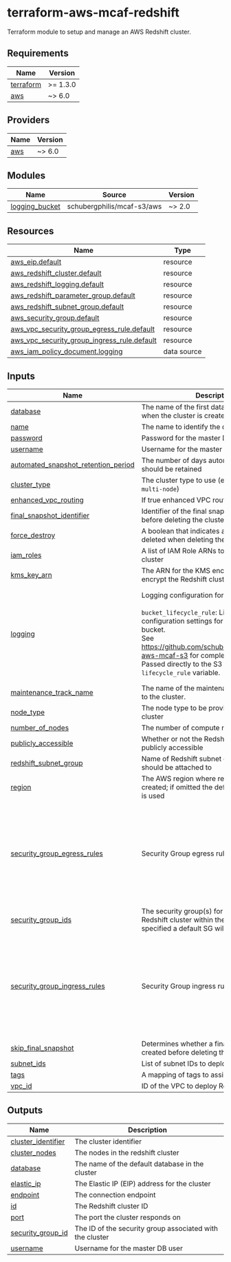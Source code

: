 # terraform-aws-mcaf-redshift

Terraform module to setup and manage an AWS Redshift cluster.

<!-- BEGIN_TF_DOCS -->
## Requirements

| Name | Version |
|------|---------|
| <a name="requirement_terraform"></a> [terraform](#requirement\_terraform) | >= 1.3.0 |
| <a name="requirement_aws"></a> [aws](#requirement\_aws) | ~> 6.0 |

## Providers

| Name | Version |
|------|---------|
| <a name="provider_aws"></a> [aws](#provider\_aws) | ~> 6.0 |

## Modules

| Name | Source | Version |
|------|--------|---------|
| <a name="module_logging_bucket"></a> [logging\_bucket](#module\_logging\_bucket) | schubergphilis/mcaf-s3/aws | ~> 2.0 |

## Resources

| Name | Type |
|------|------|
| [aws_eip.default](https://registry.terraform.io/providers/hashicorp/aws/latest/docs/resources/eip) | resource |
| [aws_redshift_cluster.default](https://registry.terraform.io/providers/hashicorp/aws/latest/docs/resources/redshift_cluster) | resource |
| [aws_redshift_logging.default](https://registry.terraform.io/providers/hashicorp/aws/latest/docs/resources/redshift_logging) | resource |
| [aws_redshift_parameter_group.default](https://registry.terraform.io/providers/hashicorp/aws/latest/docs/resources/redshift_parameter_group) | resource |
| [aws_redshift_subnet_group.default](https://registry.terraform.io/providers/hashicorp/aws/latest/docs/resources/redshift_subnet_group) | resource |
| [aws_security_group.default](https://registry.terraform.io/providers/hashicorp/aws/latest/docs/resources/security_group) | resource |
| [aws_vpc_security_group_egress_rule.default](https://registry.terraform.io/providers/hashicorp/aws/latest/docs/resources/vpc_security_group_egress_rule) | resource |
| [aws_vpc_security_group_ingress_rule.default](https://registry.terraform.io/providers/hashicorp/aws/latest/docs/resources/vpc_security_group_ingress_rule) | resource |
| [aws_iam_policy_document.logging](https://registry.terraform.io/providers/hashicorp/aws/latest/docs/data-sources/iam_policy_document) | data source |

## Inputs

| Name | Description | Type | Default | Required |
|------|-------------|------|---------|:--------:|
| <a name="input_database"></a> [database](#input\_database) | The name of the first database to be created when the cluster is created | `string` | n/a | yes |
| <a name="input_name"></a> [name](#input\_name) | The name to identify the cluster by | `string` | n/a | yes |
| <a name="input_password"></a> [password](#input\_password) | Password for the master DB user | `string` | n/a | yes |
| <a name="input_username"></a> [username](#input\_username) | Username for the master DB user | `string` | n/a | yes |
| <a name="input_automated_snapshot_retention_period"></a> [automated\_snapshot\_retention\_period](#input\_automated\_snapshot\_retention\_period) | The number of days automated snapshots should be retained | `number` | `1` | no |
| <a name="input_cluster_type"></a> [cluster\_type](#input\_cluster\_type) | The cluster type to use (either `single-node` or `multi-node`) | `string` | `"single-node"` | no |
| <a name="input_enhanced_vpc_routing"></a> [enhanced\_vpc\_routing](#input\_enhanced\_vpc\_routing) | If true enhanced VPC routing is enabled | `bool` | `false` | no |
| <a name="input_final_snapshot_identifier"></a> [final\_snapshot\_identifier](#input\_final\_snapshot\_identifier) | Identifier of the final snapshot to create before deleting the cluster | `string` | `"none"` | no |
| <a name="input_force_destroy"></a> [force\_destroy](#input\_force\_destroy) | A boolean that indicates all logging should be deleted when deleting the cluster | `bool` | `false` | no |
| <a name="input_iam_roles"></a> [iam\_roles](#input\_iam\_roles) | A list of IAM Role ARNs to associate with the cluster | `list(string)` | `[]` | no |
| <a name="input_kms_key_arn"></a> [kms\_key\_arn](#input\_kms\_key\_arn) | The ARN for the KMS encryption key to encrypt the Redshift cluster | `string` | `null` | no |
| <a name="input_logging"></a> [logging](#input\_logging) | Logging configuration for Redshift cluster.<br/><br/>`bucket_lifecycle_rule`: List of lifecycle configuration settings for the logging S3 bucket.<br/>See https://github.com/schubergphilis/terraform-aws-mcaf-s3 for complete structure.<br/>Passed directly to the S3 module's `lifecycle_rule` variable. | <pre>object({<br/>    create_bucket         = optional(bool, true)<br/>    bucket_lifecycle_rule = optional(any, [])<br/>    bucket_name           = optional(string)<br/>    bucket_prefix         = optional(string, "redshift-audit-logs/")<br/>    log_destination_type  = string<br/>    log_exports           = optional(list(string), ["connectionlog", "useractivitylog", "userlog"])<br/>  })</pre> | `null` | no |
| <a name="input_maintenance_track_name"></a> [maintenance\_track\_name](#input\_maintenance\_track\_name) | The name of the maintenance track to apply to the cluster. | `string` | `"current"` | no |
| <a name="input_node_type"></a> [node\_type](#input\_node\_type) | The node type to be provisioned for the cluster | `string` | `"dc2.large"` | no |
| <a name="input_number_of_nodes"></a> [number\_of\_nodes](#input\_number\_of\_nodes) | The number of compute nodes in the cluster | `number` | `1` | no |
| <a name="input_publicly_accessible"></a> [publicly\_accessible](#input\_publicly\_accessible) | Whether or not the Redshift cluster will be publicly accessible | `bool` | `false` | no |
| <a name="input_redshift_subnet_group"></a> [redshift\_subnet\_group](#input\_redshift\_subnet\_group) | Name of Redshift subnet group the cluster should be attached to | `string` | `null` | no |
| <a name="input_region"></a> [region](#input\_region) | The AWS region where resources will be created; if omitted the default provider region is used | `string` | `null` | no |
| <a name="input_security_group_egress_rules"></a> [security\_group\_egress\_rules](#input\_security\_group\_egress\_rules) | Security Group egress rules | <pre>list(object({<br/>    cidr_ipv4                    = optional(string)<br/>    cidr_ipv6                    = optional(string)<br/>    description                  = string<br/>    from_port                    = optional(number)<br/>    ip_protocol                  = optional(string, "-1")<br/>    prefix_list_id               = optional(string)<br/>    referenced_security_group_id = optional(string)<br/>    to_port                      = optional(number)<br/>  }))</pre> | `[]` | no |
| <a name="input_security_group_ids"></a> [security\_group\_ids](#input\_security\_group\_ids) | The security group(s) for running the Redshift cluster within the VPC. If not specified a default SG will be created | `list(string)` | `[]` | no |
| <a name="input_security_group_ingress_rules"></a> [security\_group\_ingress\_rules](#input\_security\_group\_ingress\_rules) | Security Group ingress rules | <pre>list(object({<br/>    cidr_ipv4                    = optional(string)<br/>    cidr_ipv6                    = optional(string)<br/>    description                  = string<br/>    from_port                    = optional(number)<br/>    ip_protocol                  = optional(string, "-1")<br/>    prefix_list_id               = optional(string)<br/>    referenced_security_group_id = optional(string)<br/>    to_port                      = optional(number)<br/>  }))</pre> | `[]` | no |
| <a name="input_skip_final_snapshot"></a> [skip\_final\_snapshot](#input\_skip\_final\_snapshot) | Determines whether a final snapshot is created before deleting the cluster | `bool` | `false` | no |
| <a name="input_subnet_ids"></a> [subnet\_ids](#input\_subnet\_ids) | List of subnet IDs to deploy Redshift in | `list(string)` | `null` | no |
| <a name="input_tags"></a> [tags](#input\_tags) | A mapping of tags to assign to the cluster | `map(string)` | `{}` | no |
| <a name="input_vpc_id"></a> [vpc\_id](#input\_vpc\_id) | ID of the VPC to deploy Redshift in | `string` | `null` | no |

## Outputs

| Name | Description |
|------|-------------|
| <a name="output_cluster_identifier"></a> [cluster\_identifier](#output\_cluster\_identifier) | The cluster identifier |
| <a name="output_cluster_nodes"></a> [cluster\_nodes](#output\_cluster\_nodes) | The nodes in the redshift cluster |
| <a name="output_database"></a> [database](#output\_database) | The name of the default database in the cluster |
| <a name="output_elastic_ip"></a> [elastic\_ip](#output\_elastic\_ip) | The Elastic IP (EIP) address for the cluster |
| <a name="output_endpoint"></a> [endpoint](#output\_endpoint) | The connection endpoint |
| <a name="output_id"></a> [id](#output\_id) | The Redshift cluster ID |
| <a name="output_port"></a> [port](#output\_port) | The port the cluster responds on |
| <a name="output_security_group_id"></a> [security\_group\_id](#output\_security\_group\_id) | The ID of the security group associated with the cluster |
| <a name="output_username"></a> [username](#output\_username) | Username for the master DB user |
<!-- END_TF_DOCS -->
